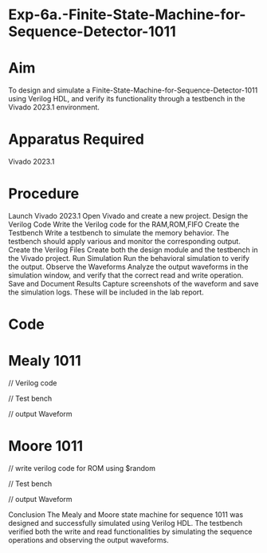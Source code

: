 # Exp-6a.-Finite-State-Machine-for-Sequence-Detector-1011
# Aim 
To design and simulate a Finite-State-Machine-for-Sequence-Detector-1011 using Verilog HDL, and verify its functionality through a testbench in the Vivado 2023.1 environment. 

# Apparatus Required 

Vivado 2023.1 

# Procedure

Launch Vivado 2023.1 Open Vivado and create a new project.
Design the Verilog Code Write the Verilog code for the RAM,ROM,FIFO
Create the Testbench Write a testbench to simulate the memory behavior. The testbench should apply various and monitor the corresponding output.
Create the Verilog Files Create both the design module and the testbench in the Vivado project.
Run Simulation Run the behavioral simulation to verify the output.
Observe the Waveforms Analyze the output waveforms in the simulation window, and verify that the correct read and write operation.
Save and Document Results Capture screenshots of the waveform and save the simulation logs. These will be included in the lab report.
# Code
# Mealy 1011
// Verilog code

// Test bench

// output Waveform
# Moore 1011

// write verilog code for ROM using $random

// Test bench

// output Waveform



Conclusion
The Mealy and Moore state machine for sequence 1011 was designed and successfully simulated using Verilog HDL. The testbench verified both the write and read functionalities by simulating the sequence operations and observing the output waveforms.
